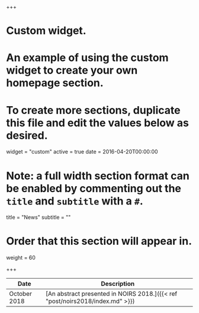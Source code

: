 +++
# Custom widget.
# An example of using the custom widget to create your own homepage section.
# To create more sections, duplicate this file and edit the values below as desired.
widget = "custom"
active = true
date = 2016-04-20T00:00:00

# Note: a full width section format can be enabled by commenting out the `title` and `subtitle` with a `#`.
title = "News"
subtitle = ""

# Order that this section will appear in.
weight = 60

+++

| Date           | Description                    |
| ------------------| ------------------------------ |
|October 2018 |[An abstract presented in NOIRS 2018.]({{< ref "post/noirs2018/index.md" >}})|
